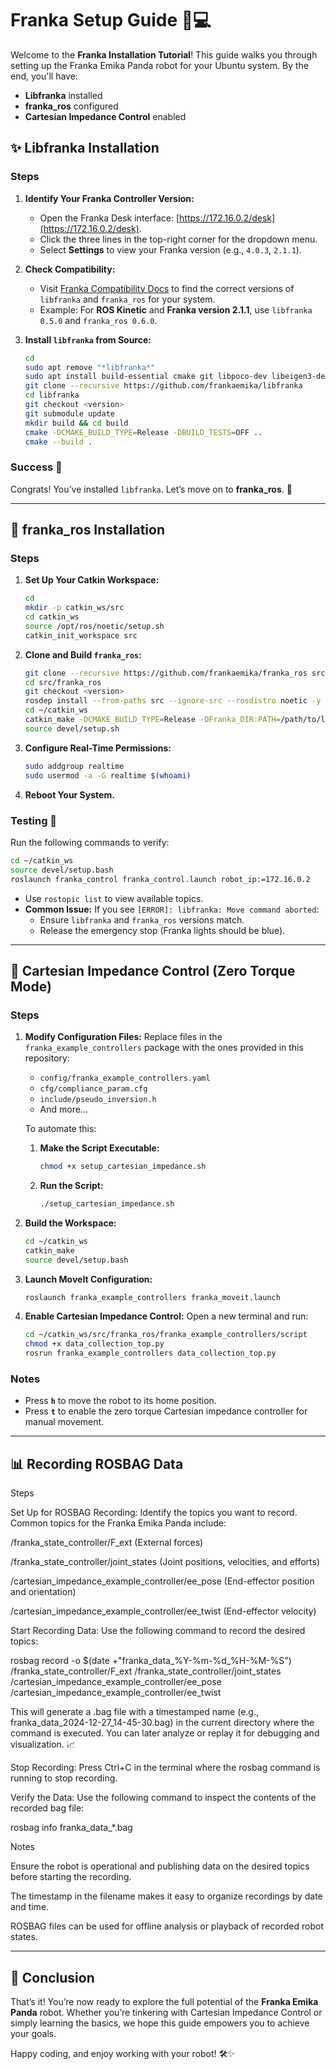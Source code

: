 # Franka Setup Guide 💪💻

Welcome to the **Franka Installation Tutorial**! This guide walks you through setting up the Franka Emika Panda robot for your Ubuntu system. By the end, you'll have:

- **Libfranka** installed 
- **franka_ros** configured 
- **Cartesian Impedance Control** enabled

## ✨ Libfranka Installation

### Steps

1. **Identify Your Franka Controller Version:**
   - Open the Franka Desk interface: [https://172.16.0.2/desk](https://172.16.0.2/desk).
   - Click the three lines in the top-right corner for the dropdown menu.
   - Select **Settings** to view your Franka version (e.g., `4.0.3`, `2.1.1`).

2. **Check Compatibility:**
   - Visit [Franka Compatibility Docs](https://frankaemika.github.io/docs/compatibility.html) to find the correct versions of `libfranka` and `franka_ros` for your system.
   - Example: For **ROS Kinetic** and **Franka version 2.1.1**, use `libfranka 0.5.0` and `franka_ros 0.6.0`.

3. **Install `libfranka` from Source:**
   ```bash
   cd
   sudo apt remove "*libfranka*"
   sudo apt install build-essential cmake git libpoco-dev libeigen3-dev
   git clone --recursive https://github.com/frankaemika/libfranka
   cd libfranka
   git checkout <version>
   git submodule update
   mkdir build && cd build
   cmake -DCMAKE_BUILD_TYPE=Release -DBUILD_TESTS=OFF ..
   cmake --build .
   ```

### Success 🎉
Congrats! You’ve installed `libfranka`. Let’s move on to **franka_ros**. 🚀

---

## 🚀 franka_ros Installation

### Steps

1. **Set Up Your Catkin Workspace:**
   ```bash
   cd
   mkdir -p catkin_ws/src
   cd catkin_ws
   source /opt/ros/noetic/setup.sh
   catkin_init_workspace src
   ```

2. **Clone and Build `franka_ros`:**
   ```bash
   git clone --recursive https://github.com/frankaemika/franka_ros src/franka_ros
   cd src/franka_ros
   git checkout <version>
   rosdep install --from-paths src --ignore-src --rosdistro noetic -y --skip-keys libfranka
   cd ~/catkin_ws
   catkin_make -DCMAKE_BUILD_TYPE=Release -DFranka_DIR:PATH=/path/to/libfranka/build
   source devel/setup.sh
   ```

3. **Configure Real-Time Permissions:**
   ```bash
   sudo addgroup realtime
   sudo usermod -a -G realtime $(whoami)
   ```

4. **Reboot Your System.**

### Testing 🔧
Run the following commands to verify:
```bash
cd ~/catkin_ws
source devel/setup.bash
roslaunch franka_control franka_control.launch robot_ip:=172.16.0.2
```
- Use `rostopic list` to view available topics.
- **Common Issue:** If you see `[ERROR]: libfranka: Move command aborted`:
  - Ensure `libfranka` and `franka_ros` versions match.
  - Release the emergency stop (Franka lights should be blue).

---

## 🪼 Cartesian Impedance Control (Zero Torque Mode)

### Steps

1. **Modify Configuration Files:**
   Replace files in the `franka_example_controllers` package with the ones provided in this repository:
   - `config/franka_example_controllers.yaml`
   - `cfg/compliance_param.cfg`
   - `include/pseudo_inversion.h`
   - And more...

   To automate this:
   
   1. **Make the Script Executable:**
      ```bash
      chmod +x setup_cartesian_impedance.sh
      ```

   2. **Run the Script:**
      ```bash
      ./setup_cartesian_impedance.sh
      ```

2. **Build the Workspace:**
   ```bash
   cd ~/catkin_ws
   catkin_make
   source devel/setup.bash
   ```

3. **Launch MoveIt Configuration:**
   ```bash
   roslaunch franka_example_controllers franka_moveit.launch
   ```

4. **Enable Cartesian Impedance Control:**
   Open a new terminal and run:
   ```bash
   cd ~/catkin_ws/src/franka_ros/franka_example_controllers/script
   chmod +x data_collection_top.py
   rosrun franka_example_controllers data_collection_top.py
   ```

### Notes
- Press **`h`** to move the robot to its home position.
- Press **`t`** to enable the zero torque Cartesian impedance controller for manual movement.

---

## 📊 Recording ROSBAG Data

Steps

Set Up for ROSBAG Recording:
Identify the topics you want to record. Common topics for the Franka Emika Panda include:

/franka_state_controller/F_ext (External forces)

/franka_state_controller/joint_states (Joint positions, velocities, and efforts)

/cartesian_impedance_example_controller/ee_pose (End-effector position and orientation)

/cartesian_impedance_example_controller/ee_twist (End-effector velocity)

Start Recording Data:
Use the following command to record the desired topics:

rosbag record -o $(date +"franka_data_%Y-%m-%d_%H-%M-%S") /franka_state_controller/F_ext /franka_state_controller/joint_states /cartesian_impedance_example_controller/ee_pose /cartesian_impedance_example_controller/ee_twist

This will generate a .bag file with a timestamped name (e.g., franka_data_2024-12-27_14-45-30.bag) in the current directory where the command is executed. You can later analyze or replay it for debugging and visualization. 📈

Stop Recording:
Press Ctrl+C in the terminal where the rosbag command is running to stop recording.

Verify the Data:
Use the following command to inspect the contents of the recorded bag file:

rosbag info franka_data_*.bag

Notes

Ensure the robot is operational and publishing data on the desired topics before starting the recording.

The timestamp in the filename makes it easy to organize recordings by date and time.

ROSBAG files can be used for offline analysis or playback of recorded robot states.

---

## 🌟 Conclusion

That’s it! You’re now ready to explore the full potential of the **Franka Emika Panda** robot. Whether you’re tinkering with Cartesian Impedance Control or simply learning the basics, we hope this guide empowers you to achieve your goals.

Happy coding, and enjoy working with your robot! 🛠️✨

